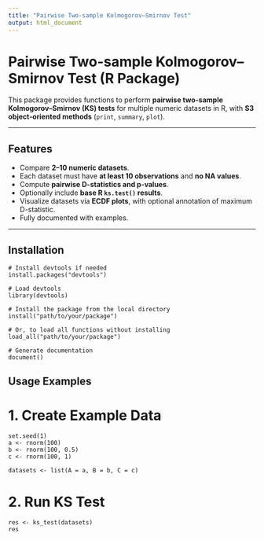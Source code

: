 ```yaml
---
title: "Pairwise Two-sample Kolmogorov–Smirnov Test"
output: html_document
---
```


# Pairwise Two-sample Kolmogorov–Smirnov Test (R Package)

This package provides functions to perform **pairwise two-sample Kolmogorov–Smirnov (KS) tests** for multiple numeric datasets in R, with **S3 object-oriented methods** (`print`, `summary`, `plot`).

---

## Features

- Compare **2–10 numeric datasets**.
- Each dataset must have **at least 10 observations** and **no NA values**.
- Compute **pairwise D-statistics and p-values**.
- Optionally include **base R `ks.test()` results**.
- Visualize datasets via **ECDF plots**, with optional annotation of maximum D-statistic.
- Fully documented with examples.

---

## Installation
```{r installation, eval=FALSE}
# Install devtools if needed
install.packages("devtools")

# Load devtools
library(devtools)

# Install the package from the local directory
install("path/to/your/package")

# Or, to load all functions without installing
load_all("path/to/your/package")

# Generate documentation
document()
```

## Usage Examples

# 1. Create Example Data

```{r}
set.seed(1)
a <- rnorm(100)
b <- rnorm(100, 0.5)
c <- rnorm(100, 1)

datasets <- list(A = a, B = b, C = c)
```
# 2. Run KS Test

```{r}
res <- ks_test(datasets)
res
```

